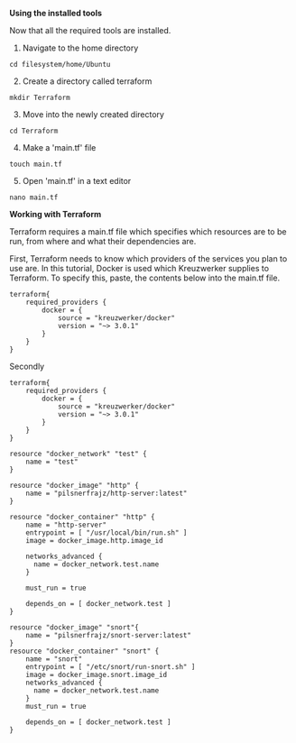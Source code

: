 **Using the installed tools**

Now that all the required tools are installed.

1. Navigate to the home directory
```
cd filesystem/home/Ubuntu
```
2. Create a directory called terraform

```
mkdir Terraform
```
3. Move into the newly created directory
```
cd Terraform
```
4. Make a 'main.tf' file
```
touch main.tf
```
5. Open 'main.tf' in a text editor
```
nano main.tf
```
**Working with Terraform**

Terraform requires a main.tf file which specifies which resources are to be run, from where and what their dependencies are. 

First, Terraform needs to know which providers of the services you plan to use are. In this tutorial, Docker is used which Kreuzwerker supplies to Terraform. To specify this, paste, the contents below into the main.tf file.


```
terraform{
	required_providers {
		docker = {
			source = "kreuzwerker/docker"
			version = "~> 3.0.1"	
		}
	}
}
```

Secondly

```
terraform{
	required_providers {
		docker = {
			source = "kreuzwerker/docker"
			version = "~> 3.0.1"	
		}
	}
}

resource "docker_network" "test" {
	name = "test"
}

resource "docker_image" "http" {
	name = "pilsnerfrajz/http-server:latest"
}

resource "docker_container" "http" {
	name = "http-server"
	entrypoint = [ "/usr/local/bin/run.sh" ]
	image = docker_image.http.image_id

	networks_advanced {
	  name = docker_network.test.name
	}

	must_run = true

	depends_on = [ docker_network.test ]
}

resource "docker_image" "snort"{
	name = "pilsnerfrajz/snort-server:latest"
}
resource "docker_container" "snort" {
	name = "snort"
	entrypoint = [ "/etc/snort/run-snort.sh" ]
	image = docker_image.snort.image_id
	networks_advanced {
	  name = docker_network.test.name
	}
	must_run = true
	
	depends_on = [ docker_network.test ]
}



```